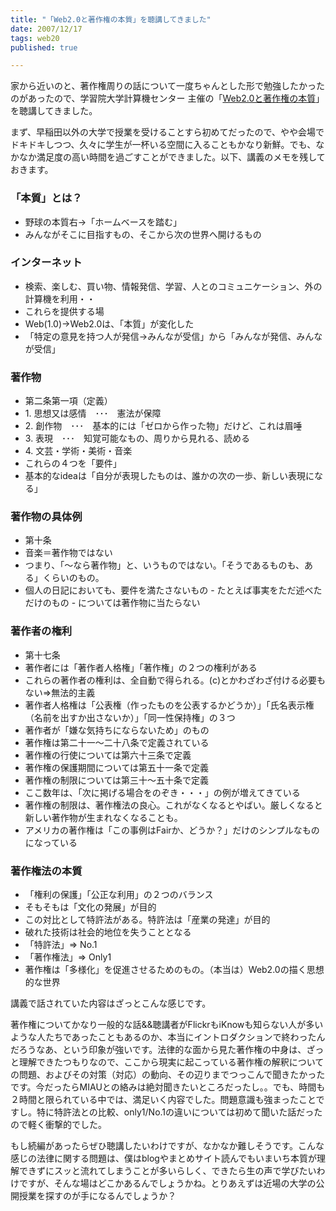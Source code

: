 ```yaml
---
title: "「Web2.0と著作権の本質」を聴講してきました"
date: 2007/12/17
tags: web20
published: true

---
```


<p>家から近いのと、著作権周りの話について一度ちゃんとした形で勉強したかったのがあったので、学習院大学計算機センター 主催の「<a href="http://www.gakushuin.ac.jp/univ/cc/kenkyukai/kenkyukai200702.html">Web2.0と著作権の本質</a>」を聴講してきました。</p>

<p>まず、早稲田以外の大学で授業を受けることすら初めてだったので、やや会場でドキドキしつつ、久々に学生が一杯いる空間に入ることもかなり新鮮。でも、なかなか満足度の高い時間を過ごすことができました。以下、講義のメモを残しておきます。</p>


<h3>「本質」とは？</h3>
<ul>
<li>野球の本質右→「ホームベースを踏む」</li>
<li>みんながそこに目指すもの、そこから次の世界へ開けるもの</li>
</ul>

<h3>インターネット</h3>
<ul>
<li>検索、楽しむ、買い物、情報発信、学習、人とのコミュニケーション、外の計算機を利用・・</li>
<li>これらを提供する場</li>
<li>Web(1.0)→Web2.0は、「本質」が変化した</li>
<li>「特定の意見を持つ人が発信→みんなが受信」から「みんなが発信、みんなが受信」</li>
</ul>

<h3>著作物</h3>
<ul>
<li>第二条第一項（定義）</li>
<li>1. 思想又は感情　･･･　憲法が保障</li>
<li>2. 創作物　･･･　基本的には「ゼロから作った物」だけど、これは眉唾</li>
<li>3. 表現　･･･　知覚可能なもの、周りから見れる、読める</li>
<li>4. 文芸・学術・美術・音楽</li>
<li>これらの４つを「要件」</li>
<li>基本的なideaは「自分が表現したものは、誰かの次の一歩、新しい表現になる」</li>
</ul>

<h3>著作物の具体例</h3>
<ul>
<li>第十条</li>
<li>音楽＝著作物ではない</li>
<li>つまり、「〜なら著作物」と、いうものではない。「そうであるものも、ある」くらいのもの。</li>
<li>個人の日記においても、要件を満たさないもの - たとえば事実をただ述べただけのもの - については著作物に当たらない</li>
</ul>

<h3>著作者の権利</h3>
<ul>
<li>第十七条</li>
<li>著作者には「著作者人格権」「著作権」の２つの権利がある</li>
<li>これらの著作者の権利は、全自動で得られる。(c)とかわざわざ付ける必要もない=>無法的主義</li>

<li>著作者人格権は「公表権（作ったものを公表するかどうか）」「氏名表示権（名前を出すか出さないか）」「同一性保持権」の３つ</li>
<li>著作者が「嫌な気持ちにならないため」のもの</li>
<li>著作権は第二十一〜二十八条で定義されている</li>
<li>著作権の行使については第六十三条で定義</li>
<li>著作権の保護期間については第五十一条で定義</li>
<li>著作権の制限については第三十〜五十条で定義</li>
<li>ここ数年は、「次に掲げる場合をのぞき・・・」の例が増えてきている</li>
<li>著作権の制限は、著作権法の良心。これがなくなるとやばい。厳しくなると新しい著作物が生まれなくなることも。</li>
<li>アメリカの著作権は「この事例はFairか、どうか？」だけのシンプルなものになっている</li>
</ul>

<h3>著作権法の本質</h3>
<ul>
<li>「権利の保護」「公正な利用」の２つのバランス</li>
<li>そもそもは「文化の発展」が目的</li>
<li>この対比として特許法がある。特許法は「産業の発達」が目的</li>
<li>破れた技術は社会的地位を失うこととなる</li>
<li>「特許法」=> No.1</li>
<li>「著作権法」=> Only1</li>
<li>著作権は「多様化」を促進させるためのもの。（本当は）Web2.0の描く思想的な世界</li>
</ul>

<p>講義で話されていた内容はざっとこんな感じです。</p>

<p>著作権についてかなり一般的な話&&聴講者がFlickrもiKnowも知らない人が多いような人たちであったこともあるのか、本当にイントロダクションで終わったんだろうなあ、という印象が強いです。法律的な面から見た著作権の中身は、ざっと理解できたつもりなので、ここから現実に起こっている著作権の解釈についての問題、およびその対策（対応）の動向、その辺りまでつっこんで聞きたかったです。今だったらMIAUとの絡みは絶対聞きたいところだったし。。でも、時間も２時間と限られている中では、満足いく内容でした。問題意識も強まったことですし。特に特許法との比較、only1/No.1の違いについては初めて聞いた話だったので軽く衝撃的でした。</p>

<p>もし続編があったらぜひ聴講したいわけですが、なかなか難しそうです。こんな感じの法律に関する問題は、僕はblogやまとめサイト読んでもいまいち本質が理解できずにスッと流れてしまうことが多いらしく、できたら生の声で学びたいわけですが、そんな場はどこかあるんでしょうかね。とりあえずは近場の大学の公開授業を探すのが手になるんでしょうか？</p>
<p></p>


